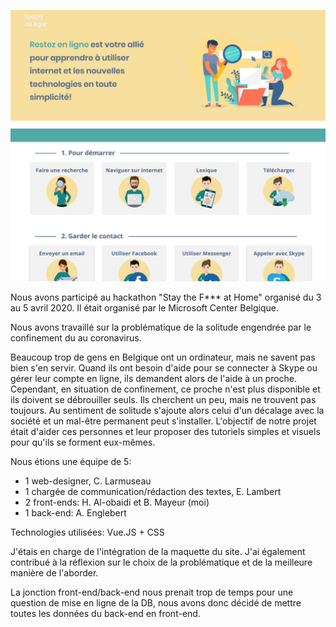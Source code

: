 
![Home Page of our Project](./images/pour_github.png)

Nous avons participé au hackathon "Stay the F*** at Home" organisé du 3 au 5 avril 2020.
Il était organisé par le Microsoft Center Belgique.

Nous avons travaillé sur la problématique de la solitude engendrée par le confinement du au coronavirus.

Beaucoup trop de gens en Belgique ont un ordinateur, mais ne savent pas bien s'en servir.
Quand ils ont besoin d'aide pour se connecter à Skype ou gérer leur compte en ligne, ils demandent alors de l'aide à un proche.
Cependant, en situation de confinement, ce proche n'est plus disponible et ils doivent se débrouiller seuls.
Ils cherchent un peu, mais ne trouvent pas toujours. Au sentiment de solitude s'ajoute alors celui d'un décalage avec la société et un mal-être permanent peut s'installer. 
L'objectif de notre projet était d'aider ces personnes et leur proposer des tutoriels simples et visuels pour qu'ils se forment eux-mêmes. 

Nous étions une équipe de 5: 
- 1 web-designer, C. Larmuseau
- 1 chargée de communication/rédaction des textes, E. Lambert
- 2 front-ends: H. Al-obaidi et B. Mayeur (moi)
- 1 back-end: A. Englebert

Technologies utilisées: Vue.JS + CSS

J'étais en charge de l'intégration de la maquette du site. J'ai également contribué à la réflexion sur le choix de la problématique et de la meilleure manière de l'aborder.

La jonction front-end/back-end nous prenait trop de temps pour une question de mise en ligne de la DB, nous avons donc décidé de mettre toutes les données du back-end en front-end.
